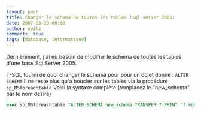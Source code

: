 ```yaml
---
layout: post
title: Changer le schema de toutes les tables (sql server 2005)
date: 2007-03-23 06:00
author: evilz
comments: true
tags: [database, Informatique]
---
```

Dernièrement, j'ai eu besoin de modifier le schéma de toutes les tables d'une base Sql Server 2005.

T-SQL fourni de quoi changer le schema pour pour un objet donné : `ALTER SCHEMA`
Il ne reste plus qu'a boucler sur les tables via la procédure `sp_MSforeachtable`
Voici la syntaxe complète (remplacez le "new_schema" par le nom désiré)

```sql
exec sp_MSforeachtable "ALTER SCHEMA new_schema TRANSFER ? PRINT '? modified' "
```
